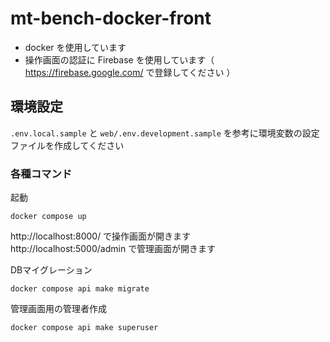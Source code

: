 # mt-bench-docker-front

* docker を使用しています
* 操作画面の認証に Firebase を使用しています（ https://firebase.google.com/ で登録してください ）

## 環境設定

`.env.local.sample` と `web/.env.development.sample` を参考に環境変数の設定ファイルを作成してください


### 各種コマンド
起動
```
docker compose up
```

http://localhost:8000/ で操作画面が開きます  
http://localhost:5000/admin で管理画面が開きます


DBマイグレーション
```
docker compose api make migrate
```

管理画面用の管理者作成
```
docker compose api make superuser
```
